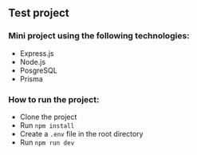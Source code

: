 ## Test project

### Mini project using the following technologies:

- Express.js
- Node.js
- PosgreSQL
- Prisma

### How to run the project:

- Clone the project
- Run `npm install`
- Create a `.env` file in the root directory
- Run `npm run dev`
